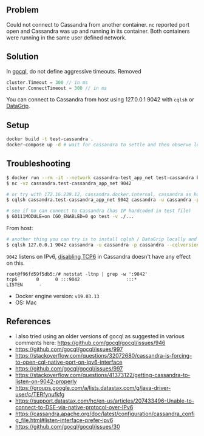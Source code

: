 ## Problem

Could not connect to Cassandra from another container. `nc` reported port open and Cassandra was up and running in its container. Both containers were running in the same user defined network.

## Solution

In [gocql](https://github.com/gocql/gocql/), do not define aggressive timeouts. Removed

```go
cluster.Timeout = 300 // in ms
cluster.ConnectTimeout = 300 // in ms
```

You can connect to Cassandra from host using 127.0.0.1 9042 with `cqlsh` or [DataGrip](https://www.jetbrains.com/datagrip/).

## Setup

```bash
docker build -t test-cassandra .
docker-compose up -d # wait for cassandra to settle and then observe logs in tests container
```

## Troubleshooting

```bash
$ docker run --rm -it --network cassandra-test_app_net test-cassandra bash
$ nc -vz cassandra.test-cassandra_app_net 9042

# or try with 172.16.239.12, cassandra.docker.internal, cassandra as host
$ cqlsh cassandra.test-cassandra_app_net 9042 cassandra -u cassandra -p cassandra

# see if Go can connect to Cassandra (has IP hardcoded in test file)
$ GO111MODULE=on CGO_ENABLED=0 go test -v ./...
```
From host:
```bash
# another thing you can try is to install cqlsh / DataGrip locally and try to connect
$ cqlsh 127.0.0.1 9042 cassandra -u cassandra -p cassandra --cqlversion="3.4.4" # run from host - this works!
```

`9042` listens on IPv6, [disabling TCP6](https://cassandra.apache.org/doc/latest/configuration/cassandra_config_file.html#listen-interface-prefer-ipv6) in Cassandra doesn't have any effect on this.
```
root@f96fd59f5db5:/# netstat -ltnp | grep -w ':9042'
tcp6       0      0 :::9042                 :::*                    LISTEN      -
```

* Docker engine version: `v19.03.13`
* OS: Mac

## References

* I also tried using an older versions of gocql as suggested in various comments here: https://github.com/gocql/gocql/issues/946
* https://github.com/gocql/gocql/issues/997
* https://stackoverflow.com/questions/32072680/cassandra-is-forcing-to-open-cql-native-port-on-ipv6-interface
* https://github.com/gocql/gocql/issues/997
* https://stackoverflow.com/questions/41373122/getting-cassandra-to-listen-on-9042-properly
* https://groups.google.com/a/lists.datastax.com/g/java-driver-user/c/TERfynufkfg
* https://support.datastax.com/hc/en-us/articles/207433496-Unable-to-connect-to-DSE-via-native-protocol-over-IPv6
* https://cassandra.apache.org/doc/latest/configuration/cassandra_config_file.html#listen-interface-prefer-ipv6
* https://github.com/gocql/gocql/issues/30
